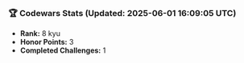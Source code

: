 ### 🏆 Codewars Stats (Updated: 2025-06-01 16:09:05 UTC)

- **Rank:** 8 kyu
- **Honor Points:** 3
- **Completed Challenges:** 1
